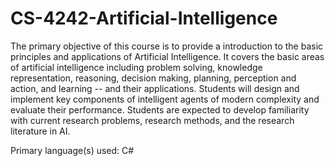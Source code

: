 # CS-4242-Artificial-Intelligence
The primary objective of this course is to provide a introduction to the basic principles and applications of Artificial Intelligence. It covers the basic areas of artificial intelligence including problem solving, knowledge representation, reasoning, decision making, planning, perception and action, and learning -- and their applications. Students will design and implement key components of intelligent agents of modern complexity and evaluate their performance. Students are expected to develop familiarity with current research problems, research methods, and the research literature in AI.

Primary language(s) used: C#
